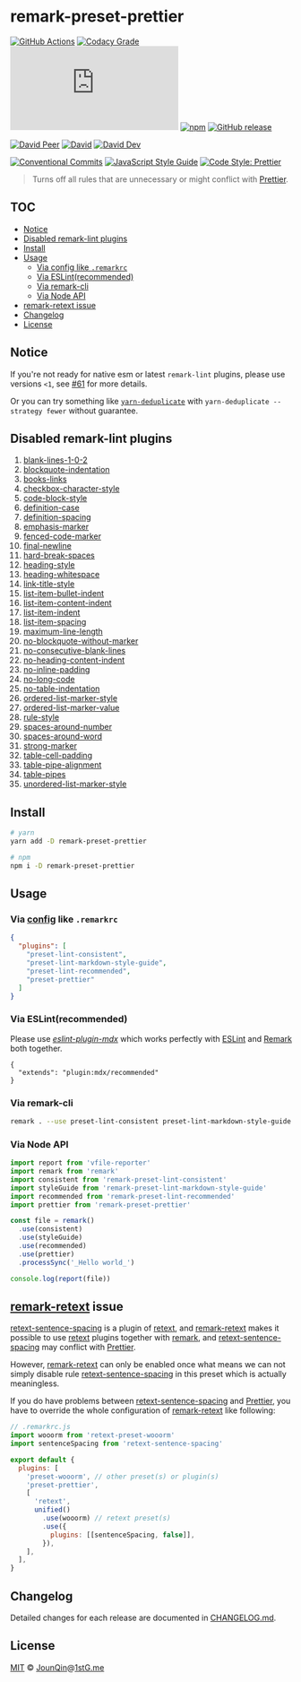 # remark-preset-prettier

[![GitHub Actions](https://github.com/JounQin/remark-preset-prettier/workflows/CI/badge.svg)](https://github.com/JounQin/remark-preset-prettier/actions/workflows/ci.yml)
[![Codacy Grade](https://img.shields.io/codacy/grade/d2f82a40047a4b69bcfc2e8afc73ea83)](https://www.codacy.com/app/JounQin/remark-preset-prettier)
[![type-coverage](https://img.shields.io/badge/dynamic/json.svg?label=type-coverage&prefix=%E2%89%A5&suffix=%&query=$.typeCoverage.atLeast&uri=https%3A%2F%2Fraw.githubusercontent.com%2FJounQin%2Fremark-preset-prettier%2Fmaster%2Fpackage.json)](https://github.com/plantain-00/type-coverage)
[![npm](https://img.shields.io/npm/v/remark-preset-prettier.svg)](https://www.npmjs.com/package/remark-preset-prettier)
[![GitHub release](https://img.shields.io/github/release/JounQin/remark-preset-prettier)](https://github.com/JounQin/remark-preset-prettier/releases)

[![David Peer](https://img.shields.io/david/peer/JounQin/remark-preset-prettier.svg)](https://david-dm.org/JounQin/remark-preset-prettier?type=peer)
[![David](https://img.shields.io/david/JounQin/remark-preset-prettier.svg)](https://david-dm.org/JounQin/remark-preset-prettier)
[![David Dev](https://img.shields.io/david/dev/JounQin/remark-preset-prettier.svg)](https://david-dm.org/JounQin/remark-preset-prettier?type=dev)

[![Conventional Commits](https://img.shields.io/badge/conventional%20commits-1.0.0-yellow.svg)](https://conventionalcommits.org)
[![JavaScript Style Guide](https://img.shields.io/badge/code_style-standard-brightgreen.svg)](https://standardjs.com)
[![Code Style: Prettier](https://img.shields.io/badge/code_style-prettier-ff69b4.svg)](https://github.com/prettier/prettier)

> Turns off all rules that are unnecessary or might conflict with [Prettier][].

## TOC <!-- omit in toc -->

- [Notice](#notice)
- [Disabled remark-lint plugins](#disabled-remark-lint-plugins)
- [Install](#install)
- [Usage](#usage)
  - [Via config like `.remarkrc`](#via-config-like-remarkrc)
  - [Via ESLint(recommended)](#via-eslintrecommended)
  - [Via remark-cli](#via-remark-cli)
  - [Via Node API](#via-node-api)
- [remark-retext issue](#remark-retext-issue)
- [Changelog](#changelog)
- [License](#license)

## Notice

If you're not ready for native esm or latest `remark-lint` plugins, please use versions `<1`, see [#61](https://github.com/JounQin/remark-preset-prettier/issues/61) for more details.

Or you can try something like [`yarn-deduplicate`](https://github.com/atlassian/yarn-deduplicate) with `yarn-deduplicate --strategy fewer` without guarantee.

## Disabled remark-lint plugins

1. [blank-lines-1-0-2](https://www.npmjs.com/package/remark-lint-blank-lines-1-0-2)
2. [blockquote-indentation](https://www.npmjs.com/package/remark-lint-blockquote-indentation)
3. [books-links](https://www.npmjs.com/package/remark-lint-books-links)
4. [checkbox-character-style](https://www.npmjs.com/package/remark-lint-checkbox-character-style)
5. [code-block-style](https://www.npmjs.com/package/remark-lint-code-block-style)
6. [definition-case](https://www.npmjs.com/package/remark-lint-definition-case)
7. [definition-spacing](https://www.npmjs.com/package/remark-lint-definition-spacing)
8. [emphasis-marker](https://www.npmjs.com/package/remark-lint-emphasis-marker)
9. [fenced-code-marker](https://www.npmjs.com/package/remark-lint-fenced-code-marker)
10. [final-newline](https://www.npmjs.com/package/remark-lint-final-newline)
11. [hard-break-spaces](https://www.npmjs.com/package/remark-lint-hard-break-spaces)
12. [heading-style](https://www.npmjs.com/package/remark-lint-heading-style)
13. [heading-whitespace](https://www.npmjs.com/package/remark-lint-heading-whitespace)
14. [link-title-style](https://www.npmjs.com/package/remark-lint-link-title-style)
15. [list-item-bullet-indent](https://www.npmjs.com/package/remark-lint-list-item-bullet-indent)
16. [list-item-content-indent](https://www.npmjs.com/package/remark-lint-list-item-content-indent)
17. [list-item-indent](https://www.npmjs.com/package/remark-lint-list-item-indent)
18. [list-item-spacing](https://www.npmjs.com/package/remark-lint-list-item-spacing)
19. [maximum-line-length](https://www.npmjs.com/package/remark-lint-maximum-line-length)
20. [no-blockquote-without-marker](https://www.npmjs.com/package/remark-lint-no-blockquote-without-marker)
21. [no-consecutive-blank-lines](https://www.npmjs.com/package/remark-lint-no-consecutive-blank-lines)
22. [no-heading-content-indent](https://www.npmjs.com/package/remark-lint-no-heading-content-indent)
23. [no-inline-padding](https://www.npmjs.com/package/remark-lint-no-inline-padding)
24. [no-long-code](https://www.npmjs.com/package/remark-lint-no-long-code)
25. [no-table-indentation](https://www.npmjs.com/package/remark-lint-no-table-indentation)
26. [ordered-list-marker-style](https://www.npmjs.com/package/remark-lint-ordered-list-marker-style)
27. [ordered-list-marker-value](https://www.npmjs.com/package/remark-lint-ordered-list-marker-value)
28. [rule-style](https://www.npmjs.com/package/remark-lint-rule-style)
29. [spaces-around-number](https://www.npmjs.com/package/remark-lint-spaces-around-number)
30. [spaces-around-word](https://www.npmjs.com/package/remark-lint-spaces-around-word)
31. [strong-marker](https://www.npmjs.com/package/remark-lint-strong-marker)
32. [table-cell-padding](https://www.npmjs.com/package/remark-lint-table-cell-padding)
33. [table-pipe-alignment](https://www.npmjs.com/package/remark-lint-table-pipe-alignment)
34. [table-pipes](https://www.npmjs.com/package/remark-lint-table-pipes)
35. [unordered-list-marker-style](https://www.npmjs.com/package/remark-lint-unordered-list-marker-style)

## Install

```sh
# yarn
yarn add -D remark-preset-prettier

# npm
npm i -D remark-preset-prettier
```

## Usage

### Via [config](https://github.com/remarkjs/remark/tree/master/packages/remark-cli) like `.remarkrc`

```json
{
  "plugins": [
    "preset-lint-consistent",
    "preset-lint-markdown-style-guide",
    "preset-lint-recommended",
    "preset-prettier"
  ]
}
```

### Via ESLint(recommended)

Please use _[eslint-plugin-mdx][]_ which works perfectly with [ESLint][] and [Remark][] both together.

```jsonc
{
  "extends": "plugin:mdx/recommended"
}
```

### Via remark-cli

```sh
remark . --use preset-lint-consistent preset-lint-markdown-style-guide preset-lint-recommended preset-prettier
```

### Via Node API

```js
import report from 'vfile-reporter'
import remark from 'remark'
import consistent from 'remark-preset-lint-consistent'
import styleGuide from 'remark-preset-lint-markdown-style-guide'
import recommended from 'remark-preset-lint-recommended'
import prettier from 'remark-preset-prettier'

const file = remark()
  .use(consistent)
  .use(styleGuide)
  .use(recommended)
  .use(prettier)
  .processSync('_Hello world_')

console.log(report(file))
```

## [remark-retext][] issue

[retext-sentence-spacing][] is a plugin of [retext][], and [remark-retext][] makes it possible to use [retext][] plugins together with [remark][], and [retext-sentence-spacing][] may conflict with [Prettier][].

However, [remark-retext][] can only be enabled once what means we can not simply disable rule [retext-sentence-spacing][] in this preset which is actually meaningless.

If you do have problems between [retext-sentence-spacing][] and [Prettier][], you have to override the whole configuration of [remark-retext][] like following:

```js
// .remarkrc.js
import wooorm from 'retext-preset-wooorm'
import sentenceSpacing from 'retext-sentence-spacing'

export default {
  plugins: [
    'preset-wooorm', // other preset(s) or plugin(s)
    'preset-prettier',
    [
      'retext',
      unified()
        .use(wooorm) // retext preset(s)
        .use({
          plugins: [[sentenceSpacing, false]],
        }),
    ],
  ],
}
```

## Changelog

Detailed changes for each release are documented in [CHANGELOG.md](./CHANGELOG.md).

## License

[MIT][] © [JounQin][]@[1stG.me][]

[1stg.me]: https://www.1stg.me
[eslint]: https://eslint.org
[eslint-plugin-mdx]: https://github.com/rx-ts/eslint-mdx
[jounqin]: https://GitHub.com/JounQin
[mit]: http://opensource.org/licenses/MIT
[prettier]: https://prettier.io
[remark]: https://github.com/remarkjs/remark
[remark-retext]: https://github.com/remarkjs/remark-retext
[retext]: https://github.com/retextjs/retext
[retext-sentence-spacing]: https://github.com/retextjs/retext-sentence-spacing
